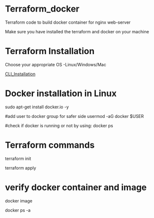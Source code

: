 # Terraform_docker
Terraform code to build docker container for nginx web-server

Make sure you have installed the terraform and docker on your machine

# Terraform Installation
Choose your appropriate OS -Linux/Windows/Mac

[CLI_Installation](https://developer.hashicorp.com/terraform/tutorials/aws-get-started/install-cli)

# Docker installation in Linux
sudo apt-get install docker.io -y

#add user to docker group for safer side
usermod -aG docker $USER

#check if docker is running or not by using:
docker ps 

# Terraform commands
terraform init

terraform apply

# verify docker container and image
docker image

docker ps -a
